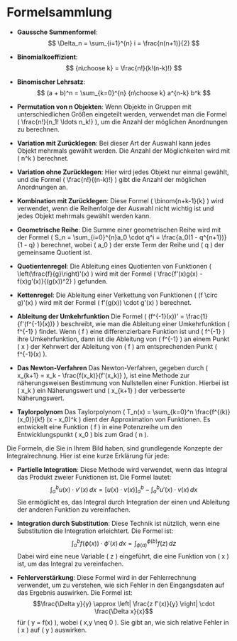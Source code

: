 # Formelsammlung

- **Gaussche Summenformel**:
  $$ \Delta_n = \sum_{i=1}^{n} i = \frac{n(n+1)}{2} $$

- **Binomialkoeffizient**:
  $$ {n\choose k} = \frac{n!}{k!(n-k)!} $$

- **Binomischer Lehrsatz**:
  $$ (a + b)^n = \sum_{k=0}^{n} {n\choose k} a^{n-k} b^k $$

- **Permutation von n Objekten**:
  Wenn Objekte in Gruppen mit unterschiedlichen Größen eingeteilt werden, verwendet man die Formel \( \frac{n!}{n_1! \ldots n_k!} \), um die Anzahl der möglichen Anordnungen zu berechnen.

- **Variation mit Zurücklegen**:
  Bei dieser Art der Auswahl kann jedes Objekt mehrmals gewählt werden. Die Anzahl der Möglichkeiten wird mit \( n^k \) berechnet.

- **Variation ohne Zurücklegen**:
  Hier wird jedes Objekt nur einmal gewählt, und die Formel \( \frac{n!}{(n-k)!} \) gibt die Anzahl der möglichen Anordnungen an.

- **Kombination mit Zurücklegen**:
  Diese Formel \( \binom{n+k-1}{k} \) wird verwendet, wenn die Reihenfolge der Auswahl nicht wichtig ist und jedes Objekt mehrmals gewählt werden kann.

- **Geometrische Reihe**:
  Die Summe einer geometrischen Reihe wird mit der Formel \( S_n = \sum_{i=0}^{n}a_0 \cdot q^i = \frac{a_0(1 - q^{n+1})}{1 - q} \) berechnet, wobei \( a_0 \) der erste Term der Reihe und \( q \) der gemeinsame Quotient ist.

- **Quotientenregel**:
  Die Ableitung eines Quotienten von Funktionen \( \left(\frac{f}{g}\right)'(x) \) wird mit der Formel \( \frac{f'(x)g(x) - f(x)g'(x)}{(g(x))^2} \) gefunden.

- **Kettenregel**:
  Die Ableitung einer Verkettung von Funktionen \( (f \circ g)'(x) \) wird mit der Formel \( f'(g(x)) \cdot g'(x) \) berechnet.

- **Ableitung der Umkehrfunktion**
  Die Formel \( (f^{-1}(x))' = \frac{1}{f'(f^{-1}(x))} \) beschreibt, wie man die Ableitung einer Umkehrfunktion \( f^{-1} \) findet. Wenn \( f \) eine differenzierbare Funktion ist und \( f^{-1} \) ihre Umkehrfunktion, dann ist die Ableitung von \( f^{-1} \) an einem Punkt \( x \) der Kehrwert der Ableitung von \( f \) am entsprechenden Punkt \( f^{-1}(x) \).

- **Das Newton-Verfahren**
  Das Newton-Verfahren, gegeben durch \( x_{k+1} = x_k - \frac{f(x_k)}{f'(x_k)} \), ist eine Methode zur näherungsweisen Bestimmung von Nullstellen einer Funktion. Hierbei ist \( x_k \) ein Näherungswert und \( x_{k+1} \) der verbesserte Näherungswert.

- **Taylorpolynom**
  Das Taylorpolynom \( T_n(x) = \sum_{k=0}^n \frac{f^{(k)}(x_0)}{k!} (x - x_0)^k \) dient der Approximation von Funktionen. Es entwickelt eine Funktion \( f \) in eine Potenzreihe um den Entwicklungspunkt \( x_0 \) bis zum Grad \( n \).

Die Formeln, die Sie in Ihrem Bild haben, sind grundlegende Konzepte der Integralrechnung. Hier ist eine kurze Erklärung für jede:

- **Partielle Integration**:
  Diese Methode wird verwendet, wenn das Integral das Produkt zweier Funktionen ist. Die Formel lautet:
  $$\int_a^b u(x) \cdot v'(x) \, dx = [u(x)\cdot v(x)]_a^b - \int_a^b u'(x) \cdot v(x) \, dx$$
  Sie ermöglicht es, das Integral durch Integration der einen und Ableitung der anderen Funktion zu vereinfachen.

- **Integration durch Substitution**:
  Diese Technik ist nützlich, wenn eine Substitution die Integration erleichtert. Die Formel ist:
  $$\int_a^b f(\phi(x)) \cdot \phi'(x) \, dx = \int_{\phi(a)}^{\phi(b)} f(z) \, dz$$
  Dabei wird eine neue Variable \( z \) eingeführt, die eine Funktion von \( x \) ist, um das Integral zu vereinfachen.

- **Fehlerverstärkung**:
  Diese Formel wird in der Fehlerrechnung verwendet, um zu verstehen, wie sich Fehler in den Eingangsdaten auf das Ergebnis auswirken. Die Formel ist:
  $$\frac{\Delta y}{y} \approx \left| \frac{z f'(x)}{y} \right| \cdot \frac{\Delta x}{x}$$
  für \( y = f(x) \), wobei \( x,y \neq 0 \). Sie gibt an, wie sich relative Fehler in \( x \) auf \( y \) auswirken.
